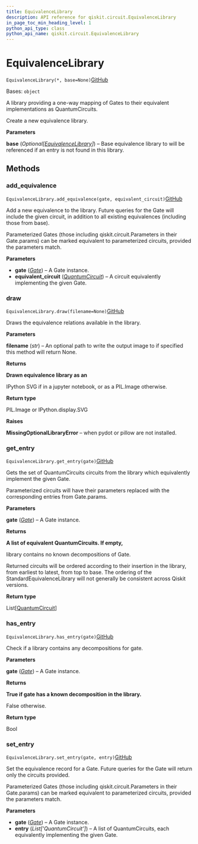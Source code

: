 ```yaml
---
title: EquivalenceLibrary
description: API reference for qiskit.circuit.EquivalenceLibrary
in_page_toc_min_heading_level: 1
python_api_type: class
python_api_name: qiskit.circuit.EquivalenceLibrary
---
```


# EquivalenceLibrary

<span id="qiskit.circuit.EquivalenceLibrary" />

`EquivalenceLibrary(*, base=None)`[GitHub](https://github.com/qiskit/qiskit/tree/stable/0.20/qiskit/circuit/equivalence.py "view source code")

Bases: `object`

A library providing a one-way mapping of Gates to their equivalent implementations as QuantumCircuits.

Create a new equivalence library.

**Parameters**

**base** (*Optional\[*[*EquivalenceLibrary*](#qiskit.circuit.EquivalenceLibrary "qiskit.circuit.EquivalenceLibrary")*]*) – Base equivalence library to will be referenced if an entry is not found in this library.

## Methods

### add\_equivalence

<span id="qiskit.circuit.EquivalenceLibrary.add_equivalence" />

`EquivalenceLibrary.add_equivalence(gate, equivalent_circuit)`[GitHub](https://github.com/qiskit/qiskit/tree/stable/0.20/qiskit/circuit/equivalence.py "view source code")

Add a new equivalence to the library. Future queries for the Gate will include the given circuit, in addition to all existing equivalences (including those from base).

Parameterized Gates (those including qiskit.circuit.Parameters in their Gate.params) can be marked equivalent to parameterized circuits, provided the parameters match.

**Parameters**

*   **gate** ([*Gate*](qiskit.circuit.Gate "qiskit.circuit.Gate")) – A Gate instance.
*   **equivalent\_circuit** ([*QuantumCircuit*](qiskit.circuit.QuantumCircuit "qiskit.circuit.QuantumCircuit")) – A circuit equivalently implementing the given Gate.

### draw

<span id="qiskit.circuit.EquivalenceLibrary.draw" />

`EquivalenceLibrary.draw(filename=None)`[GitHub](https://github.com/qiskit/qiskit/tree/stable/0.20/qiskit/circuit/equivalence.py "view source code")

Draws the equivalence relations available in the library.

**Parameters**

**filename** (*str*) – An optional path to write the output image to if specified this method will return None.

**Returns**

**Drawn equivalence library as an**

IPython SVG if in a jupyter notebook, or as a PIL.Image otherwise.

**Return type**

PIL.Image or IPython.display.SVG

**Raises**

**MissingOptionalLibraryError** – when pydot or pillow are not installed.

### get\_entry

<span id="qiskit.circuit.EquivalenceLibrary.get_entry" />

`EquivalenceLibrary.get_entry(gate)`[GitHub](https://github.com/qiskit/qiskit/tree/stable/0.20/qiskit/circuit/equivalence.py "view source code")

Gets the set of QuantumCircuits circuits from the library which equivalently implement the given Gate.

Parameterized circuits will have their parameters replaced with the corresponding entries from Gate.params.

**Parameters**

**gate** ([*Gate*](qiskit.circuit.Gate "qiskit.circuit.Gate")) – A Gate instance.

**Returns**

**A list of equivalent QuantumCircuits. If empty,**

library contains no known decompositions of Gate.

Returned circuits will be ordered according to their insertion in the library, from earliest to latest, from top to base. The ordering of the StandardEquivalenceLibrary will not generally be consistent across Qiskit versions.

**Return type**

List\[[QuantumCircuit](qiskit.circuit.QuantumCircuit "qiskit.circuit.QuantumCircuit")]

### has\_entry

<span id="qiskit.circuit.EquivalenceLibrary.has_entry" />

`EquivalenceLibrary.has_entry(gate)`[GitHub](https://github.com/qiskit/qiskit/tree/stable/0.20/qiskit/circuit/equivalence.py "view source code")

Check if a library contains any decompositions for gate.

**Parameters**

**gate** ([*Gate*](qiskit.circuit.Gate "qiskit.circuit.Gate")) – A Gate instance.

**Returns**

**True if gate has a known decomposition in the library.**

False otherwise.

**Return type**

Bool

### set\_entry

<span id="qiskit.circuit.EquivalenceLibrary.set_entry" />

`EquivalenceLibrary.set_entry(gate, entry)`[GitHub](https://github.com/qiskit/qiskit/tree/stable/0.20/qiskit/circuit/equivalence.py "view source code")

Set the equivalence record for a Gate. Future queries for the Gate will return only the circuits provided.

Parameterized Gates (those including qiskit.circuit.Parameters in their Gate.params) can be marked equivalent to parameterized circuits, provided the parameters match.

**Parameters**

*   **gate** ([*Gate*](qiskit.circuit.Gate "qiskit.circuit.Gate")) – A Gate instance.
*   **entry** (*List\['QuantumCircuit']*) – A list of QuantumCircuits, each equivalently implementing the given Gate.

